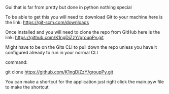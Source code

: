 Gui that is far from pretty but done in python nothing special

To be able to get this you will need to download Git to your machine here is the link:
                  https://git-scm.com/downloads

Once installed and you will need to clone the repo from GitHub here is the link:
          https://github.com/K1ngDiZzY/groupPy.git

Might have to be on the Gits CLI to pull down the repo unless you have it configured already to run in your normal CLI

command:

git clone https://github.com/K1ngDiZzY/groupPy.git
    
You can make a shortcut for the application just right click the main.pyw file to make the shortcut
